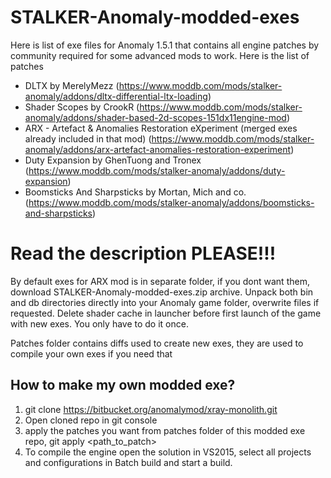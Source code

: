 # STALKER-Anomaly-modded-exes
Here is list of exe files for Anomaly 1.5.1 that contains all engine patches by community required for some advanced mods to work.
Here is the list of patches
* DLTX by MerelyMezz (https://www.moddb.com/mods/stalker-anomaly/addons/dltx-differential-ltx-loading)
* Shader Scopes by CrookR (https://www.moddb.com/mods/stalker-anomaly/addons/shader-based-2d-scopes-151dx11engine-mod)
* ARX - Artefact & Anomalies Restoration eXperiment (merged exes already included in that mod) (https://www.moddb.com/mods/stalker-anomaly/addons/arx-artefact-anomalies-restoration-experiment)
* Duty Expansion by GhenTuong and Tronex (https://www.moddb.com/mods/stalker-anomaly/addons/duty-expansion)
* Boomsticks And Sharpsticks by Mortan, Mich and co. (https://www.moddb.com/mods/stalker-anomaly/addons/boomsticks-and-sharpsticks)

# Read the description PLEASE!!!
By default exes for ARX mod is in separate folder, if you dont want them, download STALKER-Anomaly-modded-exes.zip archive.
Unpack both bin and db directories directly into your Anomaly game folder, overwrite files if requested.
Delete shader cache in launcher before first launch of the game with new exes. You only have to do it once.

Patches folder contains diffs used to create new exes, they are used to compile your own exes if you need that

## How to make my own modded exe?
1. git clone https://bitbucket.org/anomalymod/xray-monolith.git
2. Open cloned repo in git console
3. apply the patches you want from patches folder of this modded exe repo, git apply <path_to_patch>
4. To compile the engine open the solution in VS2015, select all projects and configurations in Batch build and start a build.
